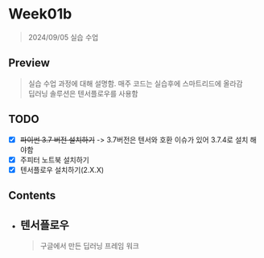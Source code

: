 # Week01b

> 2024/09/05 실습 수업

## Preview

> 실습 수업 과정에 대해 설명함. 매주 코드는 실습후에 스마트리드에 올라감  
> 딥러닝 솔루션은 텐서플로우를 사용함  

## TODO

- [x] ~~파이썬 3.7 버전 설치하기~~ -> 3.7버전은 텐서와 호환 이슈가 있어 3.7.4로 설치 해야함
- [x] 주피터 노트북 설치하기
- [x] 텐서플로우 설치하기(2.X.X)

## Contents

- ## 텐서플로우

    > 구글에서 만든 딥러닝 프레임 워크

